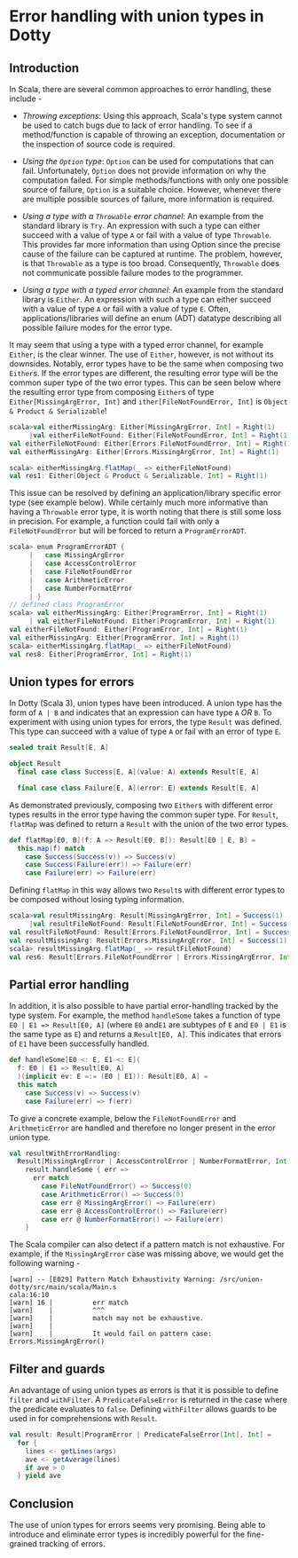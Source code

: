 # Error handling with union types in Dotty

## Introduction

In Scala, there are several common approaches to error handling, these include -

* *Throwing exceptions*: Using this approach, Scala's type system cannot be used to catch bugs due to lack of error handling. To see if a method/function is capable of throwing an exception, documentation or the inspection of source code is required.

* *Using the `Option` type*: `Option` can be used for computations that can fail. Unfortunately, `Option` does not provide information on why the computation failed. For simple methods/functions with only one possible source of failure, `Option` is a suitable choice. However, whenever there are multiple possible sources of failure, more information is required.

* *Using a type with a `Throwable` error channel*: An example from the standard library is `Try`. An expression with such a type can either succeed with a value of type `A` or fail with a value of type `Throwable`. This provides far more information than using Option since the precise cause of the failure can be captured at runtime. The problem, however, is that `Throwable` as a type is too broad. Consequently, `Throwable` does not communicate possible failure modes to the programmer.

* *Using a type with a typed error channel*: An example from the standard library is `Either`. An expression with such a type can either succeed with a value of type `A` or fail with a value of type `E`. Often, applications/libraries will define an enum (ADT) datatype describing all possible failure modes for the error type.

It may seem that using a type with a typed error channel, for example `Either`, is the clear winner. The use of `Either`, however, is not without its downsides. Notably, error types have to be the same when composing two `Either`s. If the error types are different, the resulting error type will be the common super type of the two error types. This can be seen below where the resulting error type from composing `Either`s of type `Either[MissingArgError, Int]` and `ither[FileNotFoundError, Int]` is `Object & Product & Serializable`!

```scala
scala>val eitherMissingArg: Either[MissingArgError, Int] = Right(1)
     |val eitherFileNotFound: Either[FileNotFoundError, Int] = Right(1)
val eitherFileNotFound: Either[Errors.FileNotFoundError, Int] = Right(1)
val eitherMissingArg: Either[Errors.MissingArgError, Int] = Right(1)

scala> eitherMissingArg.flatMap(_ => eitherFileNotFound)
val res1: Either[Object & Product & Serializable, Int] = Right(1)
```

This issue can be resolved by defining an application/library specific error type (see example below). While certainly much more informative than having a `Throwable` error type, it is worth noting that there is still some loss in precision. For example, a function could fail with only a `FileNotFoundError` but will be forced to return a `ProgramErrorADT`.

```scala
scala> enum ProgramErrorADT {
     |   case MissingArgError
     |   case AccessControlError
     |   case FileNotFoundError
     |   case ArithmeticError
     |   case NumberFormatError
     | }
// defined class ProgramError
scala> val eitherMissingArg: Either[ProgramError, Int] = Right(1)
     | val eitherFileNotFound: Either[ProgramError, Int] = Right(1)
val eitherFileNotFound: Either[ProgramError, Int] = Right(1)
val eitherMissingArg: Either[ProgramError, Int] = Right(1)
scala> eitherMissingArg.flatMap(_ => eitherFileNotFound)
val res8: Either[ProgramError, Int] = Right(1)
```

## Union types for errors

In Dotty (Scala 3), union types have been introduced. A union type has the form of `A | B` and indicates that an expression can have type `A` *OR* `B`. To experiment with using union types for errors, the type `Result` was defined. This type can succeed with a value of type `A` or fail with an error of type `E`.

```scala
sealed trait Result[E, A]

object Result
  final case class Success[E, A](value: A) extends Result[E, A]

  final case class Failure[E, A](error: E) extends Result[E, A]
```

As demonstrated previously, composing two `Either`s with different error types results in the error type having the common super type. For `Result`, `flatMap` was defined to return a `Result` with the union of the two error types.

```scala
def flatMap[E0, B](f: A => Result[E0, B]): Result[E0 | E, B] =
  this.map(f) match
    case Success(Success(v)) => Success(v)
    case Success(Failure(err)) => Failure(err)
    case Failure(err) => Failure(err)
```

Defining `flatMap` in this way allows two `Result`s with different error types to be composed without losing typing information.

```scala
scala>val resultMissingArg: Result[MissingArgError, Int] = Success(1)      
     |val resultFileNotFound: Result[FileNotFoundError, Int] = Success(1)
val resultFileNotFound: Result[Errors.FileNotFoundError, Int] = Success(1)
val resultMissingArg: Result[Errors.MissingArgError, Int] = Success(1)
scala> resultMissingArg.flatMap(_ => resultFileNotFound)
val res6: Result[Errors.FileNotFoundError | Errors.MissingArgError, Int] = Success(1)
```

## Partial error handling

In addition, it is also possible to have partial error-handling tracked by the type system. For example, the method `handleSome` takes a function of type `E0 | E1 => Result[E0, A]` (where `E0` and`E1` are subtypes of `E` and `E0 | E1` is the same type as `E`) and returns a `Result[E0, A]`. This indicates that errors of `E1` have been successfully handled.

```scala
def handleSome[E0 <: E, E1 <: E](
  f: E0 | E1 => Result[E0, A]
  )(implicit ev: E =:= (E0 | E1)): Result[E0, A] =
  this match
    case Success(v) => Success(v)
    case Failure(err) => f(err)
```

To give a concrete example, below the `FileNotFoundError` and `ArithmeticError` are handled and therefore no longer present in the error union type.

```scala
val resultWithErrorHandling: 
  Result[MissingArgError | AccessControlError | NumberFormatError, Int] = 
    result.handleSome { err =>
      err match
        case FileNotFoundError() => Success(0)
        case ArithmeticError() => Success(0)
        case err @ MissingArgError() => Failure(err)
        case err @ AccessControlError() => Failure(err)
        case err @ NumberFormatError() => Failure(err)
    }
```

The Scala compiler can also detect if a pattern match is not exhaustive. For example, if the `MissingArgError` case was missing above, we would get the following warning -
```text
[warn] -- [E029] Pattern Match Exhaustivity Warning: /src/union-dotty/src/main/scala/Main.s
cala:16:10 
[warn] 16 |          err match
[warn]    |          ^^^
[warn]    |          match may not be exhaustive.
[warn]    |
[warn]    |          It would fail on pattern case: Errors.MissingArgError()
```

## Filter and guards

An advantage of using union types as errors is that it is possible to define `filter` and `withFilter`. A `PredicateFalseError` is returned in the case where the predicate evaluates to `false`. Defining `withFilter` allows guards to be used in for comprehensions with `Result`.

```scala
val result: Result[ProgramError | PredicateFalseError[Int], Int] =
  for {
    lines <- getLines(args)
    ave <- getAverage(lines)
    if ave > 0
  } yield ave
```

## Conclusion

The use of union types for errors seems very promising. Being able to introduce and eliminate error types is incredibly powerful for the fine-grained tracking of errors.
